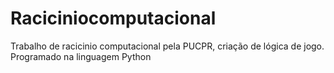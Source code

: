 # Raciciniocomputacional
Trabalho de racicinio computacional pela PUCPR, criação de lógica de jogo.
Programado na  linguagem Python 
